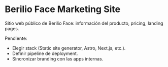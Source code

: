 # Berilio Face Marketing Site

Sitio web público de Berilio Face: información del producto, pricing, landing pages.

Pendiente:
- Elegir stack (Static site generator, Astro, Next.js, etc.).
- Definir pipeline de deployment.
- Sincronizar branding con las apps internas.
